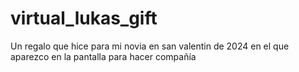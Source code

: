 # virtual_lukas_gift
Un regalo que hice para mi novia en san valentin de 2024 en el que aparezco en la pantalla para hacer compañía
